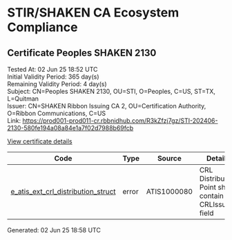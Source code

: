 # STIR/SHAKEN CA Ecosystem Compliance

## Certificate Peoples SHAKEN 2130

Tested At: 02 Jun 25 18:52 UTC\
Initial Validity Period: 365 day(s)\
Remaining Validity Period: 4 day(s)\
Subject: CN=Peoples SHAKEN 2130, OU=STI, O=Peoples, C=US, ST=TX, L=Quitman\
Issuer: CN=SHAKEN Ribbon Issuing CA 2, OU=Certification Authority, O=Ribbon Communications, C=US\
Link: https://prod001-prod011-cr.rbbnidhub.com/R3kZfzj7gz/STI-202406-2130-580fe194a08a84e1a7f02d7988b69fcb

[View certificate details](https://x509.io/?cert=MIICtzCCAl6gAwIBAgIQam3lLQi%2BsoR1qY6bZ7An9jAKBggqhkjOPQQDAjB0MQswCQYDVQQGEwJVUzEeMBwGA1UEChMVUmliYm9uIENvbW11bmljYXRpb25zMSAwHgYDVQQLExdDZXJ0aWZpY2F0aW9uIEF1dGhvcml0eTEjMCEGA1UEAxMaU0hBS0VOIFJpYmJvbiBJc3N1aW5nIENBIDIwHhcNMjQwNjA2MTMzMzU1WhcNMjUwNjA2MTMzMzU0WjBqMRAwDgYDVQQHDAdRdWl0bWFuMQswCQYDVQQIDAJUWDELMAkGA1UEBhMCVVMxEDAOBgNVBAoMB1Blb3BsZXMxDDAKBgNVBAsMA1NUSTEcMBoGA1UEAwwTUGVvcGxlcyBTSEFLRU4gMjEzMDBZMBMGByqGSM49AgEGCCqGSM49AwEHA0IABPXLN076d4zaZuExGGBziL9dbTmLw1Mlr%2FEGjzLLFVjMvDt0CcEtGtWVc0p6MLpjLV8bo8n4L8F3Bjycw%2BQXKGajgdswgdgwDAYDVR0TAQH%2FBAIwADAOBgNVHQ8BAf8EBAMCB4AwHQYDVR0OBBYEFDnPKrBzZsIamhKv32p9yFHlvCP%2BMBcGA1UdIAQQMA4wDAYKYIZIAYb%2FCQEBBDBHBgNVHR8EQDA%2BMDygOqA4hjZodHRwczovL2F1dGhlbnRpY2F0ZS1hcGkuaWNvbmVjdGl2LmNvbS9kb3dubG9hZC92MS9jcmwwHwYDVR0jBBgwFoAUhx7kl1Kr2JHxZEoJnaafS%2Fdj92swFgYIKwYBBQUHARoECjAIoAYWBDIxMzAwCgYIKoZIzj0EAwIDRwAwRAIgXX43byesU%2B%2F%2BFFwuVN1Q6BcK9qp78i0nyxCS0stxvFUCIAoOfgpZLc%2Fg%2F8qyFlJ1Tpqr73%2Fdro7jcZwSaVeATJDh)

| Code | Type | Source | Details |
|------|------|--------|---------|
| [e_atis_ext_crl_distribution_struct](../../ISSUES/e_atis_ext_crl_distribution_struct/README.md) | error | ATIS1000080 | CRL Distribution Point shall contain a CRLIssuer field |


Generated: 02 Jun 25 18:58 UTC